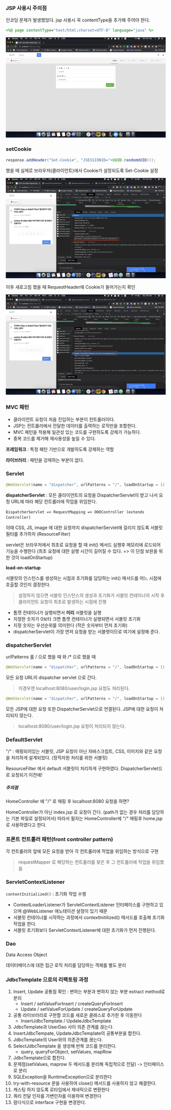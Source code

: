 ### JSP 사용시 주의점

인코딩 문제가 발생했었다. jsp 사용시 꼭 contentType을 추가해 주어야 한다.

```jsp
<%@ page contentType="text/html;charset=UTF-8" language="java" %>
```

![jsp_encoding](./resource/jsp_encoding.png)



### setCookie

```java
response.addHeader("Set-Cookie", "JSESSIONID="+UUID.randomUUID());
```

했을 때 실제로 브라우저(클라이언트)에서 Cookie가 설정되도록 Set-Cookie 설정

<img src="./resource/JsessionIdResponse.png" alt="JsessionIdResponse" style="zoom:50%;" />

이후 새로고침 했을 때 RequestHeader에 Cookie가 들어가는지 확인

![JsessionIdRequest](./resource/JsessionIdRequest.png)



### MVC 패턴

- 클라이언트 요청이 처음 진입하는 부분이 컨트롤러이다. 
- JSP는 컨트롤러에서 전달한 데이터를 출력하는 로직만을 포함한다.
- MVC 패턴을 적용해 일관성 있는 코드를 구현하도록 강제가 가능하다.
- 중복 코드를 제거해 재사용성을 높일 수 있다.

**프레임워크** : 특정 패턴 기반으로 개발하도록 강제하는 역할

**라이브러리** : 패턴을 강제하는 부분이 없다.



### Servlet

```java
@WebServlet(name = "dispatcher", urlPatterns = "/", loadOnStartup = 1)
```

**dispatcherServlet** : 모든 클라이언트의 요청을 DispatcherServlet이 받고 나서 요청 URL에 따라 해당 컨트롤러에 작업을 위임한다.

``DispatcherServlet => RequestMapping => OOOController (extends Controller)``

이때 CSS, JS, image 에 대한 요청까지 dispatcherServlet에 걸리지 않도록 서블릿 필터를 추가하자 (ResourceFilter)



servlet은 브라우저에서 최초로 요청을 할 때 init() 메서드 실행후 메모리에 로드되어 기능을 수행한다 (최초 요청에 대한 실행 시간이 길어질 수 있다. => 이 단점 보완을 위한 것이 loadOnStartup)



**load-on-startup**

서블릿의 인스턴스를 생성하는 시점과 초기화를 담당하는 init() 메서드를 어느 시점에 호출할 것인지 결정한다.

> 설정하지 않으면 서블릿 인스턴스의 생성과 초기화가 서블릿 컨테이너의 시작 후 클라이언트 요청이 최초로 발생하는 시점에 진행

- 톰캣 컨테이너가 실행되면서 **미리** 서블릿을 실행
- 지정한 숫자가 0보타 크면 톰캣 컨테이너가 실행되면서 서블릿 초기화
- 지정 숫자는 우선순위를 의미한다 (작은 숫자부터 먼저 초기화)
- dispatcherServlet이 가장 먼저 요청을 받는 서블렛이므로 여기에 설정해 준다.



### dispatcherServlet

urlPatterns 를 / 으로 했을 때 와 /* 으로 했을 때 

```java
@WebServlet(name = "dispatcher", urlPatterns = "/", loadOnStartup = 1)
```

모든 요청 URL이 dispatcher servlet 으로 간다. 

> 이경우엔 localhost:8080/user/login.jsp 요청도 처리된다.

```java
@WebServlet(name = "dispatcher", urlPatterns = "/", loadOnStartup = 1)
```

모든 JSP에 대한 요청 또한 DispatcherServlet으로 연결된다. JSP에 대한 요청이 처리되지 않는다.

> localhost:8080/user/login.jsp 요청이 처리되지 않는다.



### DefaultServlet

"/" : 매핑되어있는 서블릿, JSP 요청이 아닌 자바스크립트, CSS, 이미지와 같은 요청을 처리하게 설계되었다. (정적자원 처리를 위한 서블릿)

ResourceFilter 에서 default 서블릿이 처리하게 구현하였다. DispatcherServlet으로 요청되기 이전에!

##### 주의점

HomeController 에 "/" 로 매핑 후 localhost:8080 요청을 하면?

HomeController가 아닌 index.jsp 로 요청이 간다. (path가 없는 경우 처리를 담당하는 기본 파일로 설정되어서) 따라서 필자는 HomeController에 "/" 매핑후 home.jsp 로 사용하였다고 한다.



### 프론트 컨트롤러 패턴(front controller pattern)

각 컨트롤러의 앞에 모든 요청을 받아 각 컨트롤러에 작업을 위임하는 방식으로 구현

>  requestMapper 로 해당하는 컨트롤러를 찾은 후 그 컨트롤러에 작업을 위임했음



### ServletContextListener

``contextInitialized()`` : 초기화 작업 수행

- ContextLoaderListener가 ServletContextListener 인터페이스를 구현하고 있으며 @WebListener 애노테이션 설정이 있기 때문
- 서블릿 컨테이너를 시작하는 과정에서 contextInitilized() 메서드를 호출해 초기화 작업을 한다.
- 서블릿 초기화보다 ServletContextListener에 대한 초기화가 먼저 진행된다.



### Dao

Data Access Object

데이터베이스에 대한 접근 로직 처리를 담당하는 객체를 별도 분리



### JdbcTemplate 으로의 리팩토링 과정

1. Insert, Update 공통점 확인 : 변하는 부분과 변하지 않는 부분 extract method로 분리
   - Insert / setValueForInsert / createQueryForInsert
   - Update / setValueForUpdate / createQueryForUpdate
2. 공통 라이브러리로 구현할 코드를 새로운 클래스로 추가한 후 이동한다
   - InsertJdbcTemplate / UpdateJdbcTemplate
3. JdbcTemplate과 UserDao 사이 의존 관계를 끊는다. 
4. InsertJdbcTempate, UpdateJdbcTemplate의 공통부분을 합친다.
5. JdbcTemplate의 User와의 의존관계를 끊는다.
6. SelectJdbcTemplate 을 생성해 반복 코드를 분리한다.
   - query, queryForObject, setValues, mapRow
7. JdbcTemplate으로 합친다.
8. 문제점(setValues, maprow 두 메서드를 분리해 독립적으로 전달) -> 인터페이스로 분리
9. SQLException을 RuntimeException으로 분리한다
10. try-with-resource 문을 사용하여 close() 메서드를 사용하지 않고 해결한다.
11. 캐스팅 하지 않도록 로타입에서 제네릭으로 변환한다
12. 쿼리 전달 인자를 가변인자를 이용하여 변경한다
13. 람다식으로 interface 구현을 변경한다. 



